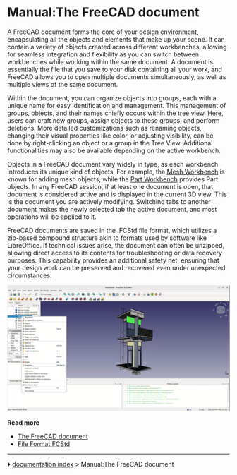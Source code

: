 # Manual:The FreeCAD document
A FreeCAD document forms the core of your design environment, encapsulating all the objects and elements that make up your scene. It can contain a variety of objects created across different workbenches, allowing for seamless integration and flexibility as you can switch between workbenches while working within the same document. A document is essentially the file that you save to your disk containing all your work, and FreeCAD allows you to open multiple documents simultaneously, as well as multiple views of the same document.

Within the document, you can organize objects into groups, each with a unique name for easy identification and management. This management of groups, objects, and their names chiefly occurs within the [tree view](tree_view.md). Here, users can craft new groups, assign objects to these groups, and perform deletions. More detailed customizations such as renaming objects, changing their visual properties like color, or adjusting visibility, can be done by right-clicking an object or a group in the Tree View. Additional functionalities may also be available depending on the active workbench.

Objects in a FreeCAD document vary widely in type, as each workbench introduces its unique kind of objects. For example, the [Mesh Workbench](Mesh_Workbench.md) is known for adding mesh objects, while the [Part Workbench](Part_Workbench.md) provides Part objects. In any FreeCAD session, if at least one document is open, that document is considered active and is displayed in the current 3D view. This is the document you are actively modifying. Switching tabs to another document makes the newly selected tab the active document, and most operations will be applied to it.

FreeCAD documents are saved in the .FCStd file format, which utilizes a zip-based compound structure akin to formats used by software like LibreOffice. If technical issues arise, the document can often be unzipped, allowing direct access to its contents for troubleshooting or data recovery purposes. This capability provides an additional safety net, ensuring that your design work can be preserved and recovered even under unexpected circumstances.

![](images/FreeCAD_022_Document.png )

**Read more**

-   [The FreeCAD document](Document_structure.md)
-   [File Format FCStd](File_Format_FCStd.md)



---
⏵ [documentation index](../README.md) > Manual:The FreeCAD document
